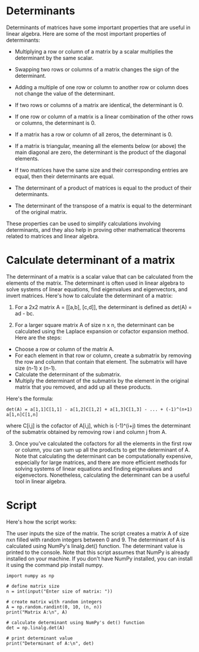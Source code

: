 # Determinants

Determinants of matrices have some important properties that are useful in linear algebra. Here are some of the most important properties of determinants:

- Multiplying a row or column of a matrix by a scalar multiplies the determinant by the same scalar.

- Swapping two rows or columns of a matrix changes the sign of the determinant.

- Adding a multiple of one row or column to another row or column does not change the value of the determinant.

- If two rows or columns of a matrix are identical, the determinant is 0.

- If one row or column of a matrix is a linear combination of the other rows or columns, the determinant is 0.

- If a matrix has a row or column of all zeros, the determinant is 0.

- If a matrix is triangular, meaning all the elements below (or above) the main diagonal are zero, the determinant is the product of the diagonal elements.

- If two matrices have the same size and their corresponding entries are equal, then their determinants are equal.

- The determinant of a product of matrices is equal to the product of their determinants.

- The determinant of the transpose of a matrix is equal to the determinant of the original matrix.

These properties can be used to simplify calculations involving determinants, and they also help in proving other mathematical theorems related to matrices and linear algebra.

# Calculate determinant of a matrix
The determinant of a matrix is a scalar value that can be calculated from the elements of the matrix. The determinant is often used in linear algebra to solve systems of linear equations, find eigenvalues and eigenvectors, and invert matrices. Here's how to calculate the determinant of a matrix:

1. For a 2x2 matrix A = [[a,b], [c,d]], the determinant is defined as det(A) = ad - bc.

2. For a larger square matrix A of size n x n, the determinant can be calculated using the Laplace expansion or cofactor expansion method. Here are the steps:

- Choose a row or column of the matrix A.
- For each element in that row or column, create a submatrix by removing the row and column that contain that element. The submatrix will have size (n-1) x (n-1).
- Calculate the determinant of the submatrix.
- Multiply the determinant of the submatrix by the element in the original matrix that you removed, and add up all these products.

Here's the formula:

```
det(A) = a[1,1]C[1,1] - a[1,2]C[1,2] + a[1,3]C[1,3] - ... + (-1)^(n+1) a[1,n]C[1,n]
```

where C[i,j] is the cofactor of A[i,j], which is (-1)^(i+j) times the determinant of the submatrix obtained by removing row i and column j from A.

3. Once you've calculated the cofactors for all the elements in the first row or column, you can sum up all the products to get the determinant of A.
Note that calculating the determinant can be computationally expensive, especially for large matrices, and there are more efficient methods for solving systems of linear equations and finding eigenvalues and eigenvectors. Nonetheless, calculating the determinant can be a useful tool in linear algebra.

# Script
Here's how the script works:

The user inputs the size of the matrix.
The script creates a matrix A of size nxn filled with random integers between 0 and 9.
The determinant of A is calculated using NumPy's linalg.det() function.
The determinant value is printed to the console.
Note that this script assumes that NumPy is already installed on your machine. If you don't have NumPy installed, you can install it using the command pip install numpy.

```
import numpy as np

# define matrix size
n = int(input("Enter size of matrix: "))

# create matrix with random integers
A = np.random.randint(0, 10, (n, n))
print("Matrix A:\n", A)

# calculate determinant using NumPy's det() function
det = np.linalg.det(A)

# print determinant value
print("Determinant of A:\n", det)
```
